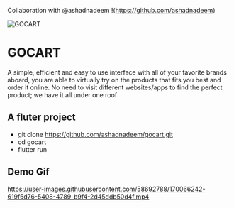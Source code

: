 Collaboration with @ashadnadeem !(https://github.com/ashadnadeem)

![GOCART](https://user-images.githubusercontent.com/58692788/170067414-22a739b7-c43a-4c4e-b6e1-525e8d12a168.png)
# GOCART
A simple, efficient and easy to use interface with all of your favorite brands aboard,
you are able to virtually try on the products that fits you best and order it online. No
need to visit different websites/apps to find the perfect product; we have it all
under one roof

## A fluter project
- git clone https://github.com/ashadnadeem/gocart.git
- cd gocart
- flutter run

## Demo Gif


https://user-images.githubusercontent.com/58692788/170066242-619f5d76-5408-4789-b9f4-2d45ddb50d4f.mp4

